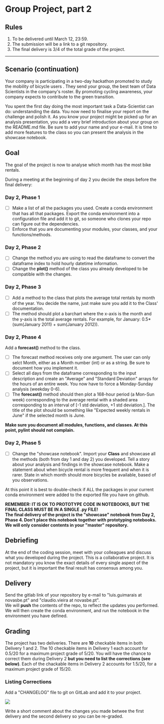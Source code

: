 # Group Project, part 2

## Rules
1. To be delivered until March 12, 23:59.
1. The submission will be a link to a git repository.
1. The final delivery is 3/4 of the total grade of the project.

---
## Scenario (continuation)

Your company is participating in a two-day hackathon promoted to study the mobility of bicycle users . They send your group, the best team of Data Scientists in the company's roster. By promoting cycling awareness, your company expects to contribute to the green transition.

You spent the first day doing the most important task a Data-Scientist can do: understanding the data. You now need to finalise your report on the challenge and polish it. As you know your project might be picked up for an analysis presentation, you add a very brief introduction about your group on the README.md file. Be sure to add your name and your e-mail. It is time to add more features to the class so you can present the analysis in the showcase notebook.

## Goal

The goal of the project is now to analyse which month has the most bike rentals.

During a meeting at the beginning of day 2 you decide the steps before the final delivery:

### Day 2, Phase 1

- [ ] Make a list of all the packages you used. Create a conda environment that has all that packages. Export the conda environment into a configuration file and add it to git, so someone who clones your repo can figure out the dependencies.
- [ ] Enforce that you are documenting your modules, your classes, and your functions/methods.

### Day 2, Phase 2

- [ ] Change the method you are using to read the dataframe to convert the dataframe index to hold hourly datetime information.
- [ ] Change the __plot()__ method of the class you already developed to be compatible with the changes.

### Day 2, Phase 3

- [ ] Add a method to the class that plots the average total rentals by month of the year. You decide the name, just make sure you add it to the Class' documentation.
- [ ] The method should plot a barchart where the x-axis is the month and the y-axis is the total average rentals. For example, for January: 0.5*(sum(January 2011) + sum(January 2012)). 

### Day 2, Phase 4

Add a __forecast()__ method to the class.

- [ ] The forecast method receives only one argument. The user can only selct Month, either as a Month number (int) or as a string. Be sure to document how you implement it.
- [ ] Select all days from the dataframe corresponding to the input description and create an "Average" and "Standard Deviation" arrays for the hours of an entire week. You now have to force a Monday-Sunday analysis (weekday 0-6).
- [ ] The __forecast()__ method should then plot a 168-hour period (a Mon-Sun week) corresponding to the average rental with a shaded area corresponding to an interval of [-1 std deviation, +1 std deviation.]. The title of the plot should be something like "Expected weekly rentals in June" if the selected month is June.

<div class="alert alert-warning">
    <b> Make sure you document all modules, functions, and classes. At this point, pylint should not complain. </b>
</div>

### Day 2, Phase 5

- [ ] Change the "showcase notebook". Import your __Class__ and showcase all the methods (both from day 1 and day 2) you developed. Tell a story about your analysis and findings in the showcase notebook. Make a statement about when bicycle rental is more frequent and when it is rarer. State in which month should more bicycles be available, based of you observations.

At this point it is best to double-check if ALL the packages in your current conda environment were added to the exported file you have on github.

<div class="alert alert-danger">
    <b> REMEMBER: IT IS OK TO PROTOTYPE CODE IN NOTEBOOKS, BUT THE FINAL CLASS MUST BE IN A SINGLE .py FILE! </b>
    <br>
    <b> The final delivery of the project is the "showcase" notebook from Day 2, Phase 4. Don't place this notebook together with prototyping notebooks.</b>
    <br>
    <b> We will only consider contents in your "master" repository.</b>
</div>

## Debriefing

At the end of the coding session, meet with your colleagues and discuss what you developed during the project. This is a collaborative project. It is not mandatory you know the exact details of every single aspect of the project, but it is important the final result has consensus among you.

## Delivery

Send the gitlab link of your repository by e-mail to "luis.guimarais at novasbe.pt" and "claudio.vieira at novasbe.pt".  
We will __push__ the contents of the repo, to reflect the updates you performed.
We will then create the conda environment, and run the notebook in the environment you have defined.

## Grading

The project has two deliveries. There are __10__ checkable items in both Delivery 1 and 2. The 10 checkable items in Delivery 1 each account for 0.5/20 for a maximum project grade of 5/20. You will have the chance to correct them during Delivery 2 __but you need to list the corrections (see below)__. Each of the chackable items in Delivery 2 accounts for 1.5/20, for a maximum project grade of 15/20.

### Listing Corrections

Add a "CHANGELOG" file to git on GitLab and add it to your project.

<img src="../Figures/changelog.png">

Write a short comment about the changes you made betwee the first delivery and the second delivery so you can be re-graded.  

